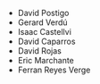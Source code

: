 - David Postigo
- Gerard Verdú
- Isaac Castellvi
- David Caparros
- David Rojas
- Eric Marchante
- Ferran Reyes Verge